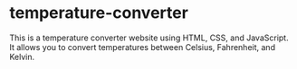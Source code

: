 # temperature-converter
This is a temperature converter website using HTML, CSS, and JavaScript. It allows you to convert temperatures between Celsius, Fahrenheit, and Kelvin.
